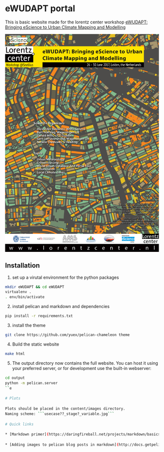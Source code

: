# eWUDAPT portal

This is basic website made for the lorentz center workshop [eWUDAPT: Bringing eScience to Urban Climate Mapping and Modelling](https://www.lorentzcenter.nl/lc/web/2017/892/info.php3?wsid=892&venue=Snellius)

![eWUDAPT poster](content/images/poster.png?raw=true "Poster")

## Installation

1. set up a virutal environment for the python packages
```bash
mkdir eWUDAPT && cd eWUDAPT
virtualenv .
. env/bin/activate
```

2. install pelican and markdown and dependencies
```bash
pip install -r requirements.txt
```

3. install the theme
```bash
git clone https://github.com/yuex/pelican-chameleon theme
```

4. Build the static website
```bash
make html
```

5. The output directory now contains the full website. You can host it using your preferred server, or for development use the built-in webserver:
```bash
cd output
python -m pelican.server
``e

# Plots

Plots should be placed in the content/images directory.
Naming scheme: ```usecase??_stage?_variable.jpg```

# Quick links

* [Markdown primer](https://daringfireball.net/projects/markdown/basics)

* [Adding images to pelican blog posts in markdown](http://docs.getpelican.com/en/3.6.3/content.html#linking-to-static-files)
